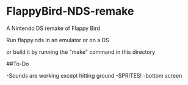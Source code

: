 # FlappyBird-NDS-remake


A Nintendo DS remake of Flappy Bird

Run flappy.nds in an emulator or on a DS

or build it by running the "make" command in this directory

##To-Do

-Sounds are working except hitting ground
-SPRITES! 
-bottom screen
